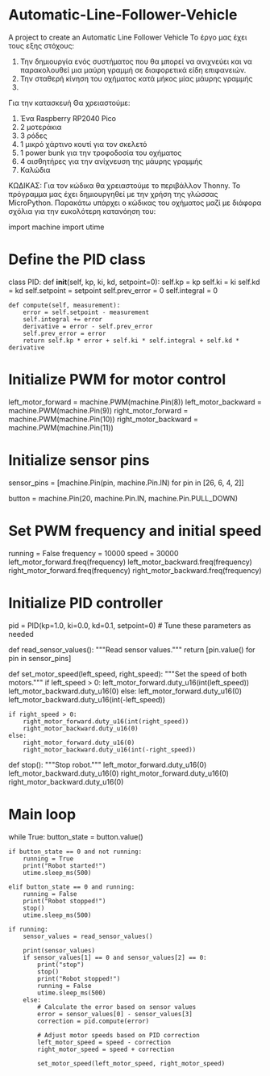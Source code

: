 # Automatic-Line-Follower-Vehicle
A project to create an Automatic Line Follower Vehicle
Το έργο μας έχει τους εξης στόχους:
1) Την δημιουργία ενός συστήματος που θα μπορεί να ανιχνεύει και να παρακολουθεί μια μαύρη γραμμή σε διαφορετικά είδη επιφανειών.
2) Την σταθερή κίνηση του οχήματος κατά μήκος μίας μάυρης γραμμής
3) 

Για την κατασκευή Θα χρειαστούμε:
1) Ένα Raspberry RP2040 Pico
2) 2 μοτεράκια
3) 3 ρόδες
4) 1 μικρό χάρτινο κουτί για τον σκελετό
5) 1 power bunk για την τροφοδοσία του οχήματος
6) 4 αισθητήρες για την ανίχνευση της μάυρης γραμμής
7) Καλώδια

ΚΩΔΙΚΑΣ:
Για τον κώδικα θα χρειαστούμε το περιβάλλον Thonny.
Το πρόγραμμα μας έχει δημιουργηθεί με την χρήση της γλώσσας MicroPython.
Παρακάτω υπάρχει ο κώδικας του οχήματος μαζί με διάφορα σχόλια για την ευκολότερη κατανόηση του:

import machine
import utime

# Define the PID class
class PID:
    def __init__(self, kp, ki, kd, setpoint=0):
        self.kp = kp
        self.ki = ki
        self.kd = kd
        self.setpoint = setpoint
        self.prev_error = 0
        self.integral = 0

    def compute(self, measurement):
        error = self.setpoint - measurement
        self.integral += error
        derivative = error - self.prev_error
        self.prev_error = error
        return self.kp * error + self.ki * self.integral + self.kd * derivative

# Initialize PWM for motor control
left_motor_forward = machine.PWM(machine.Pin(8))
left_motor_backward = machine.PWM(machine.Pin(9))
right_motor_forward = machine.PWM(machine.Pin(10))
right_motor_backward = machine.PWM(machine.Pin(11))

# Initialize sensor pins
sensor_pins = [machine.Pin(pin, machine.Pin.IN) for pin in [26, 6, 4, 2]]

button = machine.Pin(20, machine.Pin.IN, machine.Pin.PULL_DOWN)

# Set PWM frequency and initial speed
running = False
frequency = 10000
speed = 30000
left_motor_forward.freq(frequency)
left_motor_backward.freq(frequency)
right_motor_forward.freq(frequency)
right_motor_backward.freq(frequency)

# Initialize PID controller
pid = PID(kp=1.0, ki=0.0, kd=0.1, setpoint=0)  # Tune these parameters as needed

def read_sensor_values():
    """Read sensor values."""
    return [pin.value() for pin in sensor_pins]

def set_motor_speed(left_speed, right_speed):
    """Set the speed of both motors."""
    if left_speed > 0:
        left_motor_forward.duty_u16(int(left_speed))
        left_motor_backward.duty_u16(0)
    else:
        left_motor_forward.duty_u16(0)
        left_motor_backward.duty_u16(int(-left_speed))

    if right_speed > 0:
        right_motor_forward.duty_u16(int(right_speed))
        right_motor_backward.duty_u16(0)
    else:
        right_motor_forward.duty_u16(0)
        right_motor_backward.duty_u16(int(-right_speed))

def stop():
    """Stop robot."""
    left_motor_forward.duty_u16(0)
    left_motor_backward.duty_u16(0)
    right_motor_forward.duty_u16(0)
    right_motor_backward.duty_u16(0)

# Main loop
while True:
    button_state = button.value()
    
    if button_state == 0 and not running:
        running = True
        print("Robot started!")
        utime.sleep_ms(500)
    
    elif button_state == 0 and running:
        running = False
        print("Robot stopped!")
        stop()
        utime.sleep_ms(500)

    if running:
        sensor_values = read_sensor_values()
        
        print(sensor_values)
        if sensor_values[1] == 0 and sensor_values[2] == 0:
            print("stop")
            stop()
            print("Robot stopped!")
            running = False
            utime.sleep_ms(500)
        else:
            # Calculate the error based on sensor values
            error = sensor_values[0] - sensor_values[3]
            correction = pid.compute(error)
            
            # Adjust motor speeds based on PID correction
            left_motor_speed = speed - correction
            right_motor_speed = speed + correction
            
            set_motor_speed(left_motor_speed, right_motor_speed)
